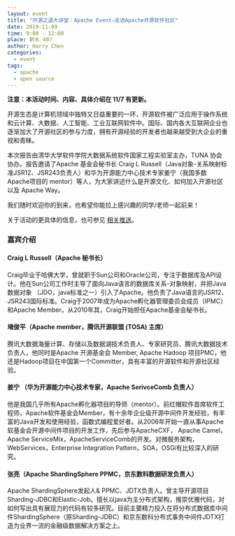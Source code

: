 ```yaml
---
layout: event
title: "开源之道大讲堂：Apache Event—走进Apache开源软件社区"
date: 2019-11-09
time: 9:00 - 12:00
place: 新水 407
author: Harry Chen
categories:
  - event
tags:
  - apache
  - open source
---
```


**注意：本活动时间、内容、具体介绍在 11/7 有更新。**

开源生态是计算机领域中独特又日益重要的一环，开源软件被广泛应用于操作系统和云计算、大数据、人工智能、工业互联网软件中。国际、国内各大互联网企业也逐渐加大了开源社区的参与力度，拥有开源经验的开发者也越来越受到大企业的重视和青睐。

本次报告由清华大学软件学院大数据系统软件国家工程实验室主办，TUNA 协会协办。报告邀请了Apache 基金会秘书长 Craig L Russell（Java对象-关系映射标准JSR12、JSR243负责人）和华为开源能力中心技术专家姜宁（我国多数Apache项目的 mentor）等人，为大家讲述什么是开源文化、如何加入开源社区以及 Apache Way。

我们随时欢迎你的到来，也希望你能拉上感兴趣的同学/老师一起前来！

关于活动的更具体的信息，也可参见 [相关推送](https://mp.weixin.qq.com/s/HGLx9by4227pXgKis3elgg)。

### 嘉宾介绍

#### Craig L Russell（Apache 秘书长）

Craig毕业于哈佛大学，曾就职于Sun公司和Oracle公司，专注于数据库及API设计。他在Sun公司工作时主导了面向Java语言的数据库关系-对象映射，并把Java 数据对象 （JDO，java标准之一）引入了Apache。他负责了Java语言的JSR12、JSR243国际标准。Craig于2007年成为Apache孵化器管理委员会成员（IPMC）和Apache Member。从2010年其，Craig开始担任Apache基金会秘书长。

#### 堵俊平（Apache member，腾讯开源联盟 (TOSA) 主席）

腾讯大数据海量计算、存储以及数据湖技术负责人、专家研究员、腾讯大数据技术负责人，他同时是Apache 开源基金会 Member, Apache Hadoop 项目PMC，他还是Hadoop项目在中国第一个Committer，具有丰富的开源软件和开源社区经验。

#### 姜宁 （华为开源能力中心技术专家，Apache SerivceComb 负责人）

他是我国几乎所有Apache孵化器项目的导师（mentor）。前红帽软件首席软件工程师，Apache软件基金会Member，有十余年企业级开源中间件开发经验，有丰富的Java开发和使用经验，函数式编程爱好者。从2006年开始一直从事Apache软基金会开源中间件项目的开发工作，先后参与ApacheCXF， Apache Camel，Apache ServiceMix，ApacheServiceComb的开发。对微服务架构，WebServices，Enterprise Integration Pattern，SOA，OSGi有比较深入的研究。

#### 张亮（Apache ShardingSphere PPMC，京东数科数据研发负责人）

Apache ShardingSphere发起人& PPMC、JDTX负责人。曾主导开源项目Sharding-JDBC和Elastic-Job。擅长以java为主分布式架构，推崇优雅代码，对如何写出具有展现力的代码有较多研究。目前主要精力投入在将分布式数据库中间件ShardingSphere（原Sharding-JDBC）和京东数科分布式事务中间件JDTX打造为业界一流的金融级数据解决方案之上。
